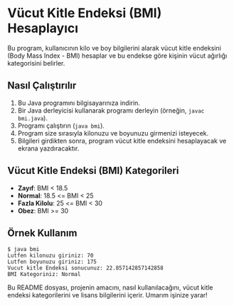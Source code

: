 # Vücut Kitle Endeksi (BMI) Hesaplayıcı
Bu program, kullanıcının kilo ve boy bilgilerini alarak vücut kitle endeksini (Body Mass Index - BMI) hesaplar ve bu endekse göre kişinin vücut ağırlığı kategorisini belirler.

## Nasıl Çalıştırılır
1. Bu Java programını bilgisayarınıza indirin.
2. Bir Java derleyicisi kullanarak programı derleyin (örneğin, `javac bmi.java`).
3. Programı çalıştırın (`java bmi`).
4. Program size sırasıyla kilonuzu ve boyunuzu girmenizi isteyecek.
5. Bilgileri girdikten sonra, program vücut kitle endeksini hesaplayacak ve ekrana yazdıracaktır.

## Vücut Kitle Endeksi (BMI) Kategorileri
- **Zayıf**: BMI < 18.5
- **Normal**: 18.5 <= BMI < 25
- **Fazla Kilolu**: 25 <= BMI < 30
- **Obez**: BMI >= 30

## Örnek Kullanım
```
$ java bmi
Lutfen kilonuzu giriniz: 70
Lutfen boyunuzu giriniz: 175
Vucut kitle Endeksi sonucunuz: 22.857142857142858
BMI Kategoriniz: Normal
```

Bu README dosyası, projenin amacını, nasıl kullanılacağını, vücut kitle endeksi kategorilerini ve lisans bilgilerini içerir. Umarım işinize yarar!
